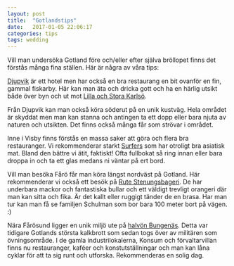 ```yaml
---
layout: post
title:  "Gotlandstips"
date:   2017-01-05 22:06:17
categories: tips
tags: wedding
---
```

Vill man undersöka Gotland före och/eller efter själva bröllopet finns det förstås många fina ställen. Här är några av våra tips:

[Djupvik](http://www.djupvikhotel.com) är ett hotel men har också en bra restaurang en bit ovanför en fin, gammal fiskarby. Här kan man äta och dricka gott och ha en härlig utsikt både över byn och ut mot [Lilla och Stora Karlsö](http://www.storakarlso.se/).

Från Djupvik kan man också köra söderut på en unik kustväg. Hela området är skyddat men man kan stanna och antingen ta ett dopp eller bara njuta av naturen och utsikten. Det finns också många får som strövar i området.

Inne i Visby finns förstås en massa saker att göra och flera bra restauranger. Vi rekommenderar starkt [Surfers](http://www.surfersvisby.se) som har otroligt bra asiatisk mat. Bland den bättre vi ätit, faktiskt! Ofta fullbokat så ring innan eller bara droppa in och ta ett glas medans ni väntar på ert bord.

Vill man besöka Fårö får man köra längst nordväst på Gotland. Här rekommenderar vi också ett besök på [Rute Stenungsbageri](http://rutestenugnsbageri.se). De har underbara mackor och fantastiska bullar och ett väldigt trevligt orangeri där man kan sitta och fika. Är det kallt eller ruggigt tänder de en brasa. Har man tur kan man få se familjen Schulman som bor bara 100 meter bort på vägen. :)

Nära Fårösund ligger en unik miljö ute på [halvön Bungenäs](http://www.gotland.net/plats/bungenas). Detta var tidigare Gotlands största kalkbrott som sedan togs över av militären som övningsområde. I de gamla industrilokalerna, Konsum och förvaltarvillan finns nu restauranger, kaféer och konstutställningar och man kan låna cyklar för att ta sig runt och utforska. Rekommenderas en solig dag. 